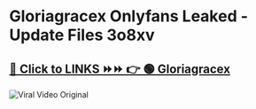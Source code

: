 
 # Gloriagracex Onlyfans Leaked - Update Files 3o8xv

## <h2><a href="https://clipsfans.com/Gloriagracex&ref=git">🔗 Click to LINKS ⏩⏩ 👉 🟢 Gloriagracex </a></h2>

<a href="https://clipsfans.com/Gloriagracex&ref=git" rel="nofollow" data-target="animated-image.originalLink"><img src="https://i.ibb.co.com/xMMVF88/686577567.gif" alt="Viral Video Original" style="max-width: 100%; display: inline-block;" data-target="animated-image.originalImage"></a>

